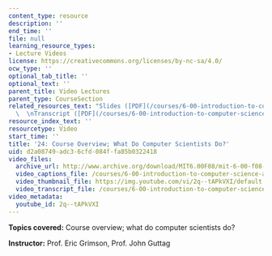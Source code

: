 ```yaml
---
content_type: resource
description: ''
end_time: ''
file: null
learning_resource_types:
- Lecture Videos
license: https://creativecommons.org/licenses/by-nc-sa/4.0/
ocw_type: ''
optional_tab_title: ''
optional_text: ''
parent_title: Video Lectures
parent_type: CourseSection
related_resources_text: "Slides ([PDF](/courses/6-00-introduction-to-computer-science-and-programming-fall-2008/resources/lec24-1))\
  \  \nTranscript ([PDF](/courses/6-00-introduction-to-computer-science-and-programming-fall-2008/resources/6-00f08-l24))"
resource_index_text: ''
resourcetype: Video
start_time: ''
title: '24: Course Overview; What Do Computer Scientists Do?'
uid: d2a08749-adc3-6cfd-084f-fa85b0322418
video_files:
  archive_url: http://www.archive.org/download/MIT6.00F08/mit-6-00-f08-lec24_300k.mp4
  video_captions_file: /courses/6-00-introduction-to-computer-science-and-programming-fall-2008/48718398389d5157bc1639ff200ea81c_2q--tAPkVXI.vtt
  video_thumbnail_file: https://img.youtube.com/vi/2q--tAPkVXI/default.jpg
  video_transcript_file: /courses/6-00-introduction-to-computer-science-and-programming-fall-2008/15ce6b0794a29c7cf36b081efd5da7e2_2q--tAPkVXI.pdf
video_metadata:
  youtube_id: 2q--tAPkVXI
---
```


**Topics covered:** Course overview; what do computer scientists do?

**Instructor:** Prof. Eric Grimson, Prof. John Guttag

